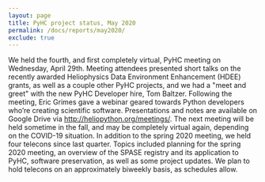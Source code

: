```yaml
---
layout: page
title: PyHC project status, May 2020
permalink: /docs/reports/may2020/
exclude: true
---
```


We held the fourth, and first completely virtual, PyHC meeting on Wednesday, April 29th. Meeting attendees presented short talks on the recently awarded Heliophysics Data Environment Enhancement (HDEE) grants, as well as a couple other PyHC projects, and we had a "meet and greet" with the new PyHC Developer hire, Tom Baltzer. Following the meeting, Eric Grimes gave a webinar geared towards Python developers who’re creating scientific software. Presentations and notes are available on Google Drive via http://heliopython.org/meetings/. The next meeting will be held sometime in the fall, and may be completely virtual again, depending on the COVID-19 situation. In addition to the spring 2020 meeting, we held four telecons since last quarter. Topics included planning for the spring 2020 meeting, an overview of the SPASE registry and its application to PyHC, software preservation, as well as some project updates. We plan to hold telecons on an approximately biweekly basis, as schedules allow.
